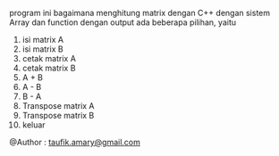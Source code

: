 program ini bagaimana menghitung matrix dengan C++ dengan sistem Array dan function
dengan output ada beberapa pilihan, yaitu
1. isi matrix A
2. isi matrix B 
3. cetak matrix A 
4. cetak matrix B 
5. A + B 
6. A - B
7. B - A
8. Transpose matrix A 
9. Transpose matrix B 
0. keluar 

@Author : taufik.amary@gmail.com
